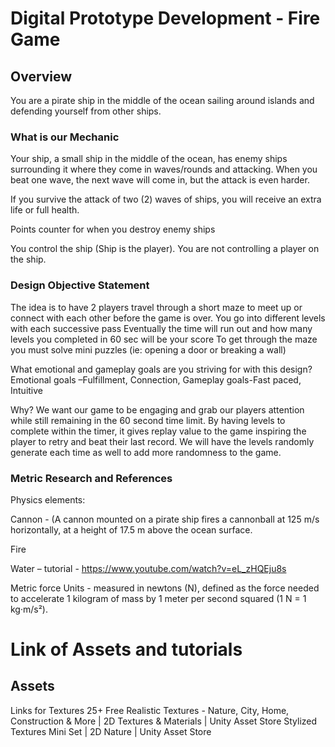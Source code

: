 # Digital Prototype Development - Fire Game
## Overview 
You are a pirate ship in the middle of the ocean sailing around islands and defending yourself from other ships.

### What is our Mechanic
Your ship, a small ship in the middle of the ocean, has enemy ships surrounding it where they come in waves/rounds and attacking. When you beat one wave, the next wave will come in, but the attack is even harder. 

If you survive the attack of two (2) waves of ships, you will receive an extra life or full health. 

Points counter for when you destroy enemy ships 

You control the ship (Ship is the player). You are not controlling a player on the ship. 

### Design Objective Statement
The idea is to have 2 players travel through a short maze to meet up or connect with each other before the game is over.​
You go into different levels with each successive pass​
Eventually the time will run out and how many levels you completed in 60 sec will be your score​
To get through the maze you must solve mini puzzles (ie: opening a door or breaking a wall)​

What emotional and gameplay goals are you striving for with this design?​
Emotional goals –Fulfillment, Connection,​
Gameplay goals-Fast paced, Intuitive​

Why?​
We want our game to be engaging and grab our players attention while still remaining in the 60 second time limit. By having levels to complete within the timer, it gives replay value to the game inspiring the player to retry and beat their last record. We will have the levels randomly generate each time as well to add more randomness to the game.​

### Metric Research and References
Physics elements:  

Cannon - (A cannon mounted on a pirate ship fires a cannonball at 125 m/s horizontally, at a height of 17.5 m above the ocean surface. 

Fire  

Water – tutorial - https://www.youtube.com/watch?v=eL_zHQEju8s 

Metric force Units - measured in newtons (N), defined as the force needed to accelerate 1 kilogram of mass by 1 meter per second squared (1 N = 1 kg·m/s²). 

# Link of Assets and tutorials
## Assets
Links for Textures 
25+ Free Realistic Textures - Nature, City, Home, Construction & More | 2D Textures & Materials | Unity Asset Store 
Stylized Textures Mini Set | 2D Nature | Unity Asset Store 
